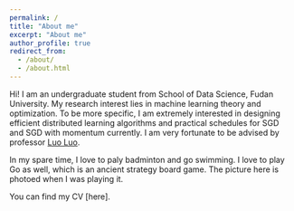 ```yaml
---
permalink: /
title: "About me"
excerpt: "About me"
author_profile: true
redirect_from: 
  - /about/
  - /about.html
---
```


Hi! I am an undergraduate student from School of Data Science, Fudan University. My research interest lies in machine learning theory and optimization. To be more specific, I am extremely interested in designing efficient distributed learning algorithms and practical schedules for SGD and SGD with momentum currently. I am very fortunate to be advised by professor [Luo Luo](https://luoluo-sds.github.io/).

In my spare time, I love to paly badminton and go swimming. I love to play Go as well, which is an ancient strategy board game. The picture here is photoed when I was playing it.

You can find my CV [here].

